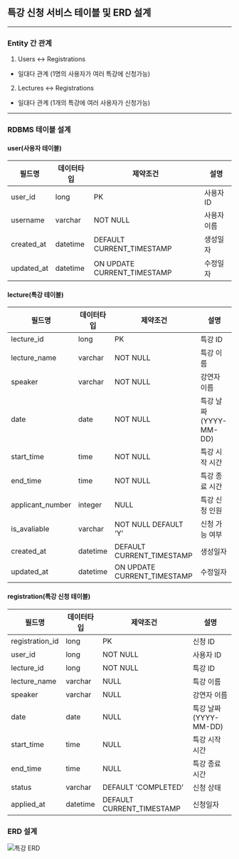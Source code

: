 ## 특강 신청 서비스 테이블 및 ERD 설계
---
### Entity 간 관계

1. Users ↔ Registrations
  * 일대다 관계 (1명의 사용자가 여러 특강에 신청가능)
2. Lectures ↔ Registrations
  * 일대다 관계 (1개의 특강에 여러 사용자가 신청가능)
---
### RDBMS 테이블 설계

#### user(사용자 테이블)
  
|필드명|데이터타입|제약조건|설명|
|------|---|---|---|
|user_id|long|PK|사용자 ID|
|username|varchar|NOT NULL|사용자 이름|
|created_at|datetime|DEFAULT CURRENT_TIMESTAMP|생성일자|
|updated_at|datetime|ON UPDATE CURRENT_TIMESTAMP|수정일자|

#### lecture(특강 테이블)      

|필드명|데이터타입|제약조건|설명|
|------|---|---|---|
|lecture_id|long|PK|특강 ID|
|lecture_name|varchar|NOT NULL|특강 이름|
|speaker|varchar|NOT NULL|강연자 이름|
|date|date|NOT NULL|특강 날짜(YYYY-MM-DD)|
|start_time|time|NOT NULL|특강 시작 시간|
|end_time|time|NOT NULL|특강 종료 시간|
|applicant_number|integer|NULL|특강 신청 인원|
|is_avaliable|varchar|NOT NULL DEFAULT ‘Y’|신청 가능 여부|
|created_at|datetime|DEFAULT CURRENT_TIMESTAMP|생성일자|
|updated_at|datetime|ON UPDATE CURRENT_TIMESTAMP|수정일자|

#### registration(특강 신청 테이블)  

|필드명|데이터타입|제약조건|설명|
|------|---|---|---|
|registration_id|long|PK|신청 ID|
|user_id|long|NOT NULL|사용자 ID|
|lecture_id|long|NOT NULL|특강 ID|
|lecture_name|varchar|NULL|특강 이름|
|speaker|varchar|NULL|강연자 이름|
|date|date|NULL|특강 날짜(YYYY-MM-DD)|
|start_time|time|NULL|특강 시작 시간|
|end_time|time|NULL|특강 종료 시간|
|status|varchar|DEFAULT 'COMPLETED’|신청 상태|
|applied_at|datetime|DEFAULT CURRENT_TIMESTAMP|신청일자|

### ERD 설계
![특강 ERD](https://github.com/user-attachments/assets/47f66d96-8aa9-494c-aeaa-cc5afd1f899a)
